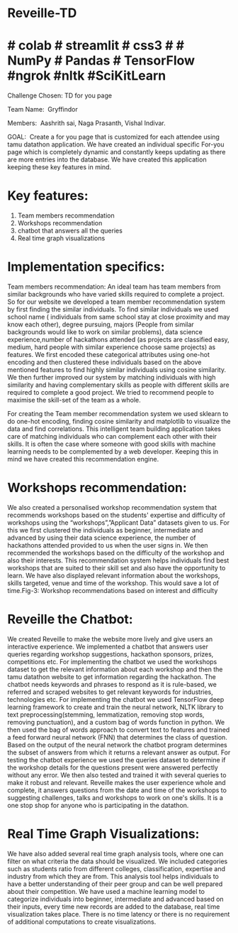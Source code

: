 # Reveille-TD
# # colab # streamlit # css3 # # NumPy # Pandas # TensorFlow #ngrok #nltk #SciKitLearn 
Challenge Chosen:​ TD for you page

Team Name: ​ Gryffindor

Members: ​ Aashrith sai, Naga Prasanth, Vishal Indivar.

GOAL:​ ​ Create a for you page that is customized for each attendee using tamu datathon application.
We have created an individual specific For-you page which is completely dynamic and constantly keeps
updating as there are more entries into the database. We have created this application keeping these key
features in mind.

# Key features:
1. Team members recommendation
2. Workshops recommendation
3. chatbot that answers all the queries
4. Real time graph visualizations

# Implementation specifics:
Team members recommendation:
An ideal team has team members from similar backgrounds who have varied skills required to complete a
project. So for our website we developed a team member recommendation system by first finding the
similar individuals. To find similar individuals we used school name ( individuals from same school stay
at close proximity and may know each other), degree pursuing, majors (People from similar backgrounds
would like to work on similar problems), data science experience,number of hackathons attended (as
projects are classified easy, medium, hard people with similar experience choose same projects) as
features. We first encoded these categorical attributes using one-hot encoding and then clustered these
individuals based on the above mentioned features to find highly similar individuals using cosine
similarity. We then further improved our system by matching individuals with high similarity and having
complementary skills as people with different skills are required to complete a good project. We tried to
recommend people to maximise the skill-set of the team as a whole.

For creating the Team member recommendation system we used sklearn to do one-hot encoding, finding cosine similarity and matplotlib to visualize the data and find correlations. 
This intelligent team building application takes care of matching individuals who can complement each other with their skills. It is often
the case where someone with good skills with machine learning needs to be complemented by a web
developer. Keeping this in mind we have created this recommendation engine.

# Workshops recommendation:
We also created a personalised workshop recommendation system that recommends workshops based on
the students' expertise and difficulty of workshops using the “workshops”,”Applicant Data” datasets
given to us. For this we first clustered the individuals as beginner, intermediate and advanced by using
their data science experience, the number of hackathons attended provided to us when the user signs in.
We then recommended the workshops based on the difficulty of the workshop and also their interests.
This recommendation system helps individuals find best workshops that are suited to their skill set and
also have the opportunity to learn. We have also displayed relevant information about the workshops,
skills targeted, venue and time of the workshop. This would save a lot of time.Fig-3: Workshop recommendations based on interest and difficulty

# Reveille the Chatbot:
We created Reveille to make the website more lively and give users an interactive experience. We
implemented a chatbot that answers user queries regarding workshop suggestions, hackathon sponsors,
prizes, competitions etc. For implementing the chatbot we used the workshops dataset to get the relevant
information about each workshop and then the tamu datathon website to get information regarding the
hackathon. The chatbot needs keywords and phrases to respond as it is rule-based, we referred and
scraped websites to get relevant keywords for industries, technologies etc. For implementing the chatbot
we used TensorFlow deep learning framework to create and train the neural network, NLTK library to
text preprocessing(stemming, lemmatization, removing stop words, removing punctuation), and a custom
bag of words function in python. We then used the bag of words approach to convert text to features and
trained a feed forward neural network (FNN) that determines the class of question. Based on the output of
the neural network the chatbot program determines the subset of answers from which it returns a relevant
answer as output. For testing the chatbot experience we used the queries dataset to determine if the
workshop details for the questions present were answered perfectly without any error. We then also tested
and trained it with several queries to make it robust and relevant. Reveille makes the user experience
whole and complete, it answers questions from the date and time of the workshops to suggesting
challenges, talks and workshops to work on one's skills. It is a one stop shop for anyone who is
participating in the datathon.

# Real Time Graph Visualizations:
We have also added several real time graph analysis tools, where one can filter on what criteria the data
should be visualized. We included categories such as students ratio from different colleges, classification,
expertise and industry from which they are from. This analysis tool helps individuals to have a better
understanding of their peer group and can be well prepared about their competition. We have used a
machine learning model to categorize individuals into beginner, intermediate and advanced based on their
inputs, every time new records are added to the database, real time visualization takes place. There is no
time latency or there is no requirement of additional computations to create visualizations.
